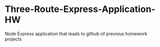 # Three-Route-Express-Application-HW
Node Express application that leads to github of previous homework projects
